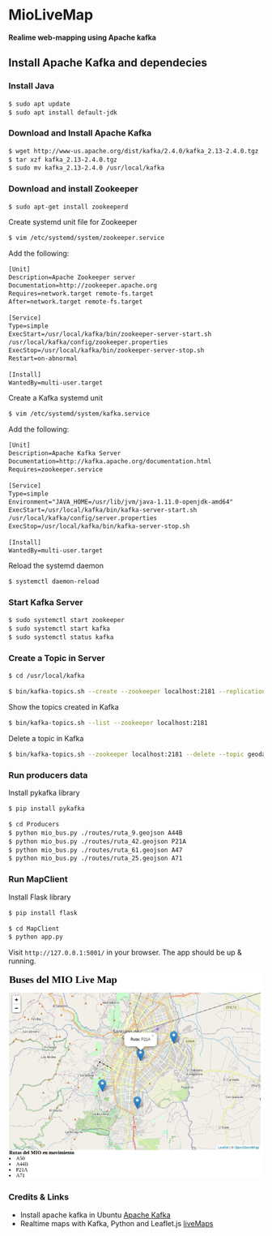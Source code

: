 # MioLiveMap

**Realime web-mapping using Apache kafka**

## Install Apache Kafka and dependecies

### Install Java

```bash
$ sudo apt update
$ sudo apt install default-jdk
```

### Download and Install Apache Kafka

```bash
$ wget http://www-us.apache.org/dist/kafka/2.4.0/kafka_2.13-2.4.0.tgz
$ tar xzf kafka_2.13-2.4.0.tgz
$ sudo mv kafka_2.13-2.4.0 /usr/local/kafka
```

### Download and install Zookeeper

```bash
$ sudo apt-get install zookeeperd
```

Create systemd unit file for Zookeeper 

```bash
$ vim /etc/systemd/system/zookeeper.service
```

Add the following:

```
[Unit]
Description=Apache Zookeeper server
Documentation=http://zookeeper.apache.org
Requires=network.target remote-fs.target
After=network.target remote-fs.target

[Service]
Type=simple
ExecStart=/usr/local/kafka/bin/zookeeper-server-start.sh /usr/local/kafka/config/zookeeper.properties
ExecStop=/usr/local/kafka/bin/zookeeper-server-stop.sh
Restart=on-abnormal

[Install]
WantedBy=multi-user.target
```

Create a Kafka systemd unit 

```bash
$ vim /etc/systemd/system/kafka.service
```

Add the following:

```
[Unit]
Description=Apache Kafka Server
Documentation=http://kafka.apache.org/documentation.html
Requires=zookeeper.service

[Service]
Type=simple
Environment="JAVA_HOME=/usr/lib/jvm/java-1.11.0-openjdk-amd64"
ExecStart=/usr/local/kafka/bin/kafka-server-start.sh /usr/local/kafka/config/server.properties
ExecStop=/usr/local/kafka/bin/kafka-server-stop.sh

[Install]
WantedBy=multi-user.target
```

Reload the systemd daemon

```bash
$ systemctl daemon-reload
```

### Start Kafka Server

```bash
$ sudo systemctl start zookeeper
$ sudo systemctl start kafka
$ sudo systemctl status kafka
```

### Create a Topic in Server

```bash
$ cd /usr/local/kafka
```

```bash
$ bin/kafka-topics.sh --create --zookeeper localhost:2181 --replication-factor 1 --partitions 1 --topic geodata_mio
```

Show the topics created in Kafka

```bash
$ bin/kafka-topics.sh --list --zookeeper localhost:2181
```

Delete a topic in Kafka

```bash
$ bin/kafka-topics.sh --zookeeper localhost:2181 --delete --topic geodata_mio
```

### Run producers data

Install pykafka library

```bash
$ pip install pykafka
```

```bash
$ cd Producers
$ python mio_bus.py ./routes/ruta_9.geojson A44B
$ python mio_bus.py ./routes/ruta_42.geojson P21A
$ python mio_bus.py ./routes/ruta_61.geojson A47
$ python mio_bus.py ./routes/ruta_25.geojson A71
```

### Run MapClient

Install Flask library

```bash
$ pip install flask
```

```bash
$ cd MapClient
$ python app.py
```

Visit `http://127.0.0.1:5001/` in your browser. The app should be up & running.

![screenshot](screenshot.png)

### Credits & Links

* Install apache kafka in Ubuntu [Apache Kafka](https://tecadmin.net/install-apache-kafka-ubuntu/)
* Realtime maps with Kafka, Python and Leaflet.js  [liveMaps](https://github.com/code-and-dogs/liveMaps)









